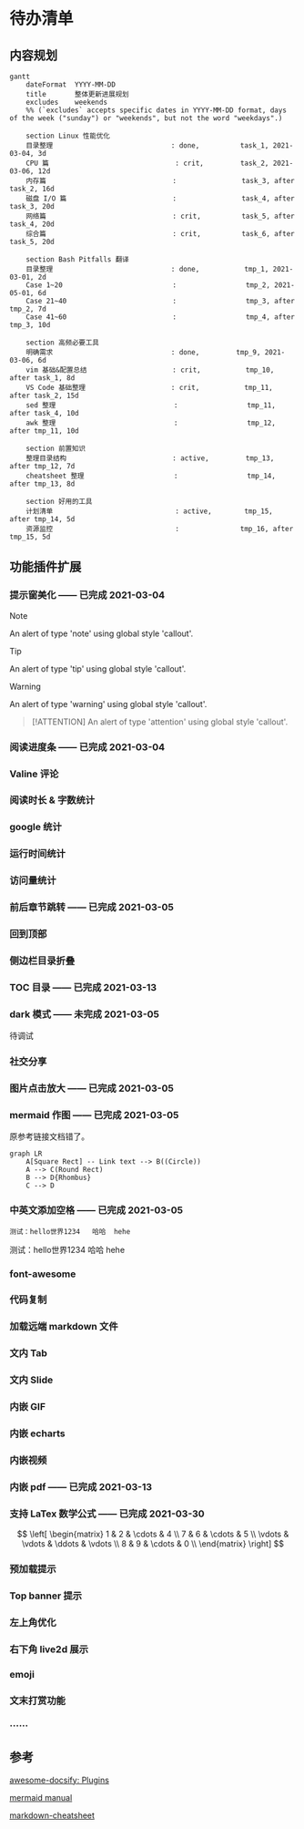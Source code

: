# 待办清单

<!-- ## 内容新增

### Linux 性能优化实战笔记及拓展

### Bash Pitfalls 翻译完结

### github 仓库整理

### 调整访问方式 -->

## 内容规划

```mermaid
gantt
    dateFormat  YYYY-MM-DD
    title       整体更新进展规划
    excludes    weekends
    %% (`excludes` accepts specific dates in YYYY-MM-DD format, days of the week ("sunday") or "weekends", but not the word "weekdays".)

    section Linux 性能优化
    目录整理                             : done,          task_1, 2021-03-04, 3d
    CPU 篇                               : crit,         task_2, 2021-03-06, 12d
    内存篇                               :                task_3, after task_2, 16d
    磁盘 I/O 篇                          :                task_4, after task_3, 20d
    网络篇                               : crit,          task_5, after task_4, 20d
    综合篇                               : crit,          task_6, after task_5, 20d

    section Bash Pitfalls 翻译
    目录整理                             : done,           tmp_1, 2021-03-01, 2d
    Case 1~20                           :                 tmp_2, 2021-05-01, 6d
    Case 21~40                          :                 tmp_3, after tmp_2, 7d
    Case 41~60                          :                 tmp_4, after tmp_3, 10d

    section 高频必要工具
    明确需求                             : done,         tmp_9, 2021-03-06, 6d
    vim 基础&配置总结                     : crit,           tmp_10, after task_1, 8d
    VS Code 基础整理                     : crit,           tmp_11, after task_2, 15d
    sed 整理                             :                 tmp_11, after task_4, 10d
    awk 整理                             :                 tmp_12, after tmp_11, 10d

    section 前置知识
    整理目录结构                          : active,         tmp_13, after tmp_12, 7d
    cheatsheet 整理                      :                 tmp_14, after tmp_13, 8d

    section 好用的工具
    计划清单                              : active,        tmp_15, after tmp_14, 5d
    资源监控                              :               tmp_16, after tmp_15, 5d
```



## 功能插件扩展

### 提示窗美化 —— 已完成 2021-03-04

> [!NOTE]
> An alert of type 'note' using global style 'callout'.

> [!TIP]
> An alert of type 'tip' using global style 'callout'.

> [!WARNING]
> An alert of type 'warning' using global style 'callout'.

> [!ATTENTION]
> An alert of type 'attention' using global style 'callout'.

### 阅读进度条 —— 已完成 2021-03-04

### Valine 评论

### 阅读时长 & 字数统计

### google 统计

### 运行时间统计

### 访问量统计

### 前后章节跳转 —— 已完成 2021-03-05

### 回到顶部

### 侧边栏目录折叠

### TOC 目录 —— 已完成 2021-03-13

### dark 模式 —— 未完成 2021-03-05
待调试

### 社交分享

### 图片点击放大 —— 已完成 2021-03-05

### mermaid 作图 —— 已完成 2021-03-05

原参考链接文档错了。
```mermaid
graph LR
    A[Square Rect] -- Link text --> B((Circle))
    A --> C(Round Rect)
    B --> D{Rhombus}
    C --> D
```

### 中英文添加空格 —— 已完成 2021-03-05
`测试：hello世界1234   哈哈  hehe`

测试：hello世界1234   哈哈  hehe

### font-awesome

### 代码复制

### 加载远端 markdown 文件

### 文内 Tab

### 文内 Slide

### 内嵌 GIF

### 内嵌 echarts

### 内嵌视频

### 内嵌 pdf  —— 已完成 2021-03-13

### 支持 LaTex 数学公式 —— 已完成 2021-03-30

$$
\left[
\begin{matrix}
 1      & 2      & \cdots & 4      \\
 7      & 6      & \cdots & 5      \\
 \vdots & \vdots & \ddots & \vdots \\
 8      & 9      & \cdots & 0      \\
\end{matrix}
\right]
$$

### 预加载提示

### Top banner 提示

### 左上角优化

### 右下角 live2d 展示

### emoji

### 文末打赏功能

### ······


## 参考

[awesome-docsify: Plugins](https://github.com/docsifyjs/awesome-docsify#plugins)

[mermaid manual](https://mermaid-js.github.io/mermaid/#/)

[markdown-cheatsheet](https://github.com/tchapi/markdown-cheatsheet)